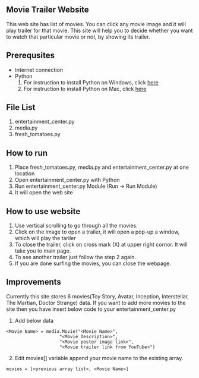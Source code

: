 ## Movie Trailer Website

This web site has list of movies. You can click any movie image and it will play trailer for that movie.
This site will help you to decide whether you want to watch that particular movie or not, by showing its trailer.

## Prerequsites

- Internet connection
- Python
  1. For instruction to install Python on Windows, click [here](https://www.python.org/downloads/windows/)
  2. For instruction to install Python on Mac, click [here](https://www.python.org/downloads/mac-osx/)
  
## File List
1. entertainment_center.py
2. media.py
3. fresh_tomatoes.py
  
## How to run

1. Place fresh_tomatoes.py, media.py and entertainment_center.py at one location
2. Open entertainment_center.py with Python
3. Run entertainment_center.py Module (Run -> Run Module) 
4. It will open the web site

## How to use website

1. Use vertical scrolling to go through all the movies.
2. Click on the image to open a trailer, it will open a pop-up a window, which will play the tariler
3. To close the trailer, click on cross mark (X) at upper right cornor. It will take you to main page.
4. To see another trailer just follow the step 2 again.
5. If you are done surfing the movies, you can close the webpage.

## Improvements
 Currently this site stores 6 movies(Toy Story, Avatar, Inception, Interstellar, The Martian, Doctor Strange) data.
 If you want to add more movies to the site then you have insert below code to your entertainment_center.py
 
 1. Add below data
 ```
 <Movie Name> = media.Movie("<Movie Name>",
                     "<Movie Description>",
                     "<Movie poster image link>",
                     "<Movie trailer link from YouTube>")
 ```

2. Edit movies[] variable
  append your movie name to the existing array.
  
  `movies = [<previous array list>, <Movie Name>]`
